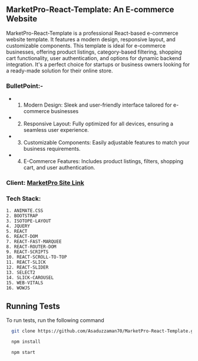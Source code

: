 
## MarketPro-React-Template: An E-commerce Website
MarketPro-React-Template is a professional React-based e-commerce website template. It features a modern design, responsive layout, and customizable components. This template is ideal for e-commerce businesses, offering product listings, category-based filtering, shopping cart functionality, user authentication, and options for dynamic backend integration. It's a perfect choice for startups or business owners looking for a ready-made solution for their online store. 

### BulletPoint:-
- 1. Modern Design: Sleek and user-friendly interface tailored for e-commerce businesses
- 2. Responsive Layout: Fully optimized for all devices, ensuring a seamless user experience.
- 3. Customizable Components: Easily adjustable features to match your business requirements.
- 4. E-Commerce Features: Includes product listings, filters, shopping cart, and user authentication.


### **Client:** [MarketPro Site Link](https://market-pro-react-template.vercel.app)

### Tech Stack:
    1. ANIMATE.CSS  
    2. BOOTSTRAP
    3. ISOTOPE-LAYOUT
    4. JQUERY
    5. REACT
    6. REACT-DOM
    7. REACT-FAST-MARQUEE
    8. REACT-ROUTER-DOM
    9. REACT-SCRIPTS
    10. REACT-SCROLL-TO-TOP
    11. REACT-SLICK
    12. REACT-SLIDER
    13. SELECT2
    14. SLICK-CAROUSEL
    15. WEB-VITALS
    16. WOWJS

## Running Tests

To run tests, run the following command

```bash
  git clone https://github.com/Asaduzzaman70/MarketPro-React-Template.git
```
```bash
  npm install
```
```bash
  npm start
```
